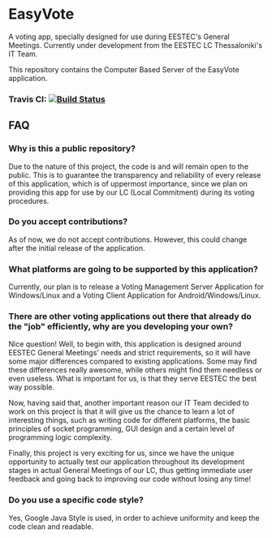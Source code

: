 # EasyVote
A voting app, specially designed for use during EESTEC's General Meetings. Currently under development from the EESTEC LC Thessaloniki's
IT Team.

This repository contains the Computer Based Server of the EasyVote application.

### Travis CI: [![Build Status](https://travis-ci.com/eestec-lc-thessaloniki-it-team/EasyVote-PC-Server.svg?branch=master)](https://travis-ci.com/eestec-lc-thessaloniki-it-team/EasyVote-PC-Server)


## FAQ
### Why is this a public repository?
Due to the nature of this project, the code is and will remain open to the public. This is to guarantee the transparency and 
reliability of every release of this application, which is of uppermost importance, since we plan on providing this app for use
by our LC (Local Commitment) during its voting procedures.


### Do you accept contributions?
As of now, we do not accept contributions. However, this could change after the initial release of the application.


### What platforms are going to be supported by this application?
Currently, our plan is to release a Voting Management Server Application for Windows/Linux and a Voting Client Application for 
Android/Windows/Linux.


### There are other voting applications out there that already do the "job" efficiently, why are you developing your own?
Nice question! Well, to begin with, this application is designed around EESTEC General Meetings' needs and strict requirements,
so it will have some major differences compared to existing applications. Some may find these differences really awesome, while 
others might find them needless or even useless. What is important for us, is that they serve EESTEC the best 
way possible.

Now, having said that, another important reason our IT Team decided to work on this project is that it will give us the chance to
learn a lot of interesting things, such as writing code for different platforms, the basic principles of socket programming, 
GUI design and a certain level of programming logic complexity.

Finally, this project is very exciting for us, since we have the unique opportunity to actually test our application throughout
its development stages in actual General Meetings of our LC, thus getting immediate user feedback and going back to improving 
our code without losing any time!


### Do you use a specific code style?
Yes, Google Java Style is used, in order to achieve uniformity and keep the code clean and readable.


